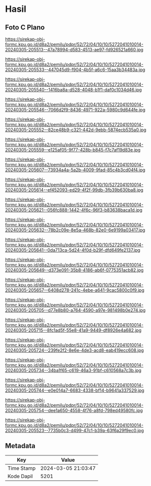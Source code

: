 # Hasil

## Foto C Plano

https://sirekap-obj-formc.kpu.go.id/d8a2/pemilu/pdpr/52/72/04/10/10/5272041010014-20240305-205513--47a78994-d583-4513-ae97-fd926521a660.jpg

https://sirekap-obj-formc.kpu.go.id/d8a2/pemilu/pdpr/52/72/04/10/10/5272041010014-20240305-205533--447045d9-f904-4b5f-a6c6-15aa3b34483a.jpg

https://sirekap-obj-formc.kpu.go.id/d8a2/pemilu/pdpr/52/72/04/10/10/5272041010014-20240305-205540--1416ba8a-d528-4048-b1f1-daf0c1034d46.jpg

https://sirekap-obj-formc.kpu.go.id/d8a2/pemilu/pdpr/52/72/04/10/10/5272041010014-20240305-205546--7066d2f9-8436-4971-922a-5980c9d644fe.jpg

https://sirekap-obj-formc.kpu.go.id/d8a2/pemilu/pdpr/52/72/04/10/10/5272041010014-20240305-205552--82ce48b9-c321-442d-9ebb-5874ecb535a0.jpg

https://sirekap-obj-formc.kpu.go.id/d8a2/pemilu/pdpr/52/72/04/10/10/5272041010014-20240305-205559--e125af05-9f77-428b-b845-f7c7af19d83e.jpg

https://sirekap-obj-formc.kpu.go.id/d8a2/pemilu/pdpr/52/72/04/10/10/5272041010014-20240305-205607--73934a4a-5a2b-4009-9fad-85c4b3cd04f4.jpg

https://sirekap-obj-formc.kpu.go.id/d8a2/pemilu/pdpr/52/72/04/10/10/5272041010014-20240305-205614--ef452093-ed29-4f2f-99db-3fb39b630ba8.jpg

https://sirekap-obj-formc.kpu.go.id/d8a2/pemilu/pdpr/52/72/04/10/10/5272041010014-20240305-205621--056fc888-1442-4f6c-96f3-b83638baca1d.jpg

https://sirekap-obj-formc.kpu.go.id/d8a2/pemilu/pdpr/52/72/04/10/10/5272041010014-20240305-205632--78b2c09e-8e5a-468b-82e0-6e9199a03417.jpg

https://sirekap-obj-formc.kpu.go.id/d8a2/pemilu/pdpr/52/72/04/10/10/5272041010014-20240305-205641--0da713ca-5d24-4f0d-b29f-dfd649fe2137.jpg

https://sirekap-obj-formc.kpu.go.id/d8a2/pemilu/pdpr/52/72/04/10/10/5272041010014-20240305-205649--d373e091-35b8-4186-ab6f-0775351acb82.jpg

https://sirekap-obj-formc.kpu.go.id/d8a2/pemilu/pdpr/52/72/04/10/10/5272041010014-20240305-205657--6408d278-241c-4ebe-a641-9cac5800c0f9.jpg

https://sirekap-obj-formc.kpu.go.id/d8a2/pemilu/pdpr/52/72/04/10/10/5272041010014-20240305-205705--d77e8b80-a764-4590-a97e-981498b0e274.jpg

https://sirekap-obj-formc.kpu.go.id/d8a2/pemilu/pdpr/52/72/04/10/10/5272041010014-20240305-205715--8fc1ad5f-55e8-41a9-9449-df8926e4a682.jpg

https://sirekap-obj-formc.kpu.go.id/d8a2/pemilu/pdpr/52/72/04/10/10/5272041010014-20240305-205724--239fe2f2-8e6e-4de3-acd8-eab419ecc608.jpg

https://sirekap-obj-formc.kpu.go.id/d8a2/pemilu/pdpr/52/72/04/10/10/5272041010014-20240305-205734--34ba1f65-c619-46a3-91bf-c610568a7c3b.jpg

https://sirekap-obj-formc.kpu.go.id/d8a2/pemilu/pdpr/52/72/04/10/10/5272041010014-20240305-205744--e0e014a7-6683-4338-bf14-b9641a337529.jpg

https://sirekap-obj-formc.kpu.go.id/d8a2/pemilu/pdpr/52/72/04/10/10/5272041010014-20240305-205754--dee1a650-4558-4f76-a8fd-798ed49580fc.jpg

https://sirekap-obj-formc.kpu.go.id/d8a2/pemilu/pdpr/52/72/04/10/10/5272041010014-20240305-205523--7735b0c3-d499-47c1-b39a-63f6a29f9ec0.jpg


## Metadata

| Key        | Value               |
| ---------- | ------------------- |
| Time Stamp | 2024-03-05 21:03:47 |
| Kode Dapil | 5201                |



